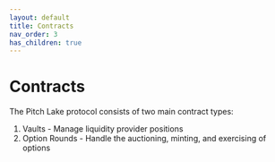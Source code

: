 ```yaml
---
layout: default
title: Contracts
nav_order: 3
has_children: true
---
```


# Contracts

The Pitch Lake protocol consists of two main contract types:

1. Vaults - Manage liquidity provider positions
2. Option Rounds - Handle the auctioning, minting, and exercising of options 